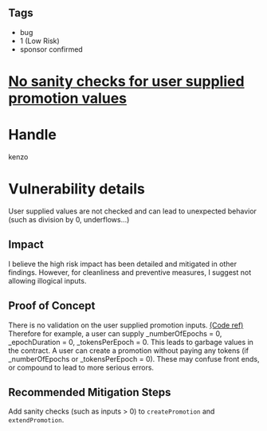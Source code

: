 ## Tags

- bug
- 1 (Low Risk)
- sponsor confirmed

# [No sanity checks for user supplied promotion values](https://github.com/code-423n4/2021-12-pooltogether-findings/issues/29) 

# Handle

kenzo


# Vulnerability details

User supplied values are not checked and can lead to unexpected behavior (such as division by 0, underflows...)

## Impact
I believe the high risk impact has been detailed and mitigated in other findings.
However, for cleanliness and preventive measures, I suggest not allowing illogical inputs.

## Proof of Concept
There is no validation on the user supplied promotion inputs. [(Code ref)](https://github.com/pooltogether/v4-periphery/blob/b520faea26bcf60371012f6cb246aa149abd3c7d/contracts/TwabRewards.sol#L88:#L116)
Therefore for example, a user can supply _numberOfEpochs = 0, _epochDuration = 0, _tokensPerEpoch = 0.
This leads to garbage values in the contract. A user can create a promotion without paying any tokens (if _numberOfEpochs or _tokensPerEpoch  = 0). These may confuse front ends, or compound to lead to more serious errors.

## Recommended Mitigation Steps
Add sanity checks (such as inputs > 0) to `createPromotion` and `extendPromotion`.


